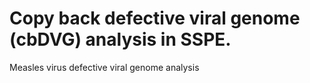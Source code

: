# Copy back defective viral genome (cbDVG) analysis in SSPE. 
Measles virus defective viral genome analysis 

